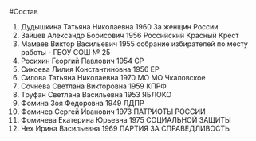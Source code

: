 #Состав
1. Дудышкина Татьяна Николаевна 1960 За женщин России
2. Зайцев Александр Борисович 1956 Российский Красный Крест
3. Мамаев Виктор Васильевич 1955 собрание избирателей по месту работы - ГБОУ СОШ № 25
4. Росихин Георгий Павлович 1954 СР
5. Сикоева Лилия Константиновна 1956 ЕР
6. Силова Татьяна Николаевна 1970 МО МО Чкаловское
7. Сочнева Светлана Викторовна 1959 КПРФ
8. Труфан Светлана Васильевна 1953 ЯБЛОКО
9. Фомина Зоя Федоровна 1949 ЛДПР
10. Фомичев Сергей Иванович 1973 ПАТРИОТЫ РОССИИ
11. Фомичева Екатерина Юрьевна 1975 СОЦИАЛЬНОЙ ЗАЩИТЫ
12. Чех Ирина Васильевна 1969 ПАРТИЯ ЗА СПРАВЕДЛИВОСТЬ
